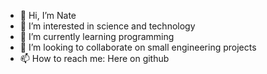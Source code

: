 - 👋 Hi, I’m Nate
- 👀 I’m interested in science and technology
- 🌱 I’m currently learning programming
- 💞️ I’m looking to collaborate on small engineering projects 
- 📫 How to reach me: Here on github
